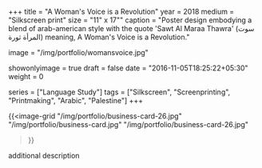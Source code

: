 +++
title = "A Woman's Voice is a Revolution"
year = 2018
medium = "Silkscreen print"
size = "11\" x 17\""
caption = "Poster design embodying a blend of arab-american style with the quote 'Sawt Al Maraa Thawra' (سوت المرأة ثورة) meaning, A Woman's Voice is a Revolution."

image = "/img/portfolio/womansvoice.jpg"

showonlyimage = true
draft = false
date = "2016-11-05T18:25:22+05:30"
weight = 0

series = ["Language Study"]
tags = ["Silkscreen", "Screenprinting", "Printmaking", "Arabic", "Palestine"]
+++

<!--more-->

{{<image-grid
"/img/portfolio/business-card-26.jpg"
"/img/portfolio/business-card.jpg"
"/img/portfolio/business-card-26.jpg"
>}}

additional description